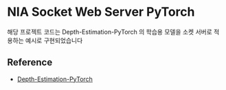 # NIA Socket Web Server PyTorch
해당 프로젝트 코드는 Depth-Estimation-PyTorch 의 학습용 모델을 소켓 서버로 적용하는 예시로 구현되었습니다

## Reference
- [Depth-Estimation-PyTorch](https://github.com/wolverinn/Depth-Estimation-PyTorch)

